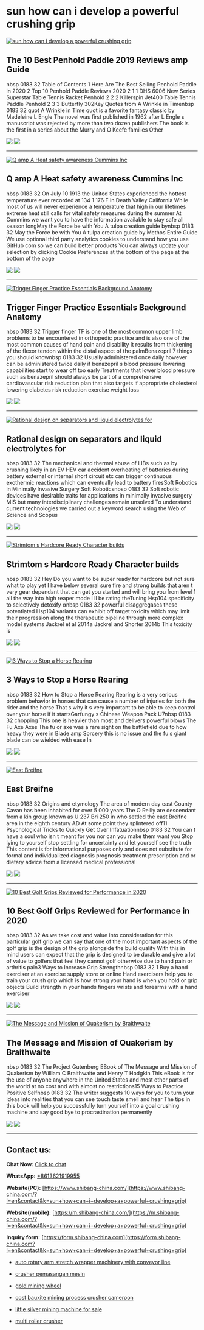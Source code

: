 # sun how can i develop a powerful crushing grip

<a href="https://swt.shibang-china.com/?l=en&img&k=sun+how+can+i+develop+a+powerful+crushing+grip" target="_blank">![sun how can i develop a powerful crushing grip](http://static.shibang-china.com/all-800x300/702.jpg)</a>

## The 10 Best Penhold Paddle 2019 Reviews amp Guide
nbsp 0183 32 Table of Contents 1 Here Are The Best Selling Penhold Paddle in 2020 2 Top 10 Penhold Paddle Reviews 2020 2 1 1 DHS 6006 New Series Superstar Table Tennis Racket Penhold 2 2 2 Killerspin Jet400 Table Tennis Paddle Penhold 2 3 3 Butterfly 302Key Quotes from A Wrinkle in Timenbsp 0183 32 quot A Wrinkle in Time quot is a favorite fantasy classic by Madeleine L Engle The novel was first published in 1962 after L Engle s manuscript was rejected by more than two dozen publishers The book is the first in a series about the Murry and O Keefe families Other


<a href="https://whatsapp.shibangsoft.com/WhatsApp.php" target="_blank" title="WhatsApp">![](http://static.shibang-china.com/icon/whatsapp.png)</a> <a href="https://swt.shibang-china.com/?l=en&icon&k=sun+how+can+i+develop+a+powerful+crushing+grip" target="_blank">![](http://static.shibang-china.com/icon/chat-en.png)</a>

---

<a href="https://swt.shibang-china.com/?l=en&img&k=sun+how+can+i+develop+a+powerful+crushing+grip" target="_blank">![Q amp A Heat safety awareness Cummins Inc](http://static.shibang-china.com/all-800x300/511.jpg)</a>

## Q amp A Heat safety awareness Cummins Inc
nbsp 0183 32 On July 10 1913 the United States experienced the hottest temperature ever recorded at 134 1 176 F in Death Valley California While most of us will never experience a temperature that high in our lifetimes extreme heat still calls for vital safety measures during the summer At Cummins we want you to have the information available to stay safe all season longMay the Force be with You A tulpa creation guide bynbsp 0183 32 May the Force be with You A tulpa creation guide by Methos Entire Guide We use optional third party analytics cookies to understand how you use GitHub com so we can build better products You can always update your selection by clicking Cookie Preferences at the bottom of the page at the bottom of the page


<a href="https://whatsapp.shibangsoft.com/WhatsApp.php" target="_blank" title="WhatsApp">![](http://static.shibang-china.com/icon/whatsapp.png)</a> <a href="https://swt.shibang-china.com/?l=en&icon&k=sun+how+can+i+develop+a+powerful+crushing+grip" target="_blank">![](http://static.shibang-china.com/icon/chat-en.png)</a>

---

<a href="https://swt.shibang-china.com/?l=en&img&k=sun+how+can+i+develop+a+powerful+crushing+grip" target="_blank">![Trigger Finger Practice Essentials Background Anatomy](http://static.shibang-china.com/all-800x300/751.jpg)</a>

## Trigger Finger Practice Essentials Background Anatomy
nbsp 0183 32 Trigger finger TF is one of the most common upper limb problems to be encountered in orthopedic practice and is also one of the most common causes of hand pain and disability It results from thickening of the flexor tendon within the distal aspect of the palmBenazepril 7 things you should knownbsp 0183 32 Usually administered once daily however can be administered twice daily if benazepril s blood pressure lowering capabilities start to wear off too early Treatments that lower blood pressure such as benazepril should always be part of a comprehensive cardiovascular risk reduction plan that also targets if appropriate cholesterol lowering diabetes risk reduction exercise weight loss


<a href="https://whatsapp.shibangsoft.com/WhatsApp.php" target="_blank" title="WhatsApp">![](http://static.shibang-china.com/icon/whatsapp.png)</a> <a href="https://swt.shibang-china.com/?l=en&icon&k=sun+how+can+i+develop+a+powerful+crushing+grip" target="_blank">![](http://static.shibang-china.com/icon/chat-en.png)</a>

---

<a href="https://swt.shibang-china.com/?l=en&img&k=sun+how+can+i+develop+a+powerful+crushing+grip" target="_blank">![Rational design on separators and liquid electrolytes for](http://static.shibang-china.com/all-800x300/782.jpg)</a>

## Rational design on separators and liquid electrolytes for
nbsp 0183 32 The mechanical and thermal abuse of LIBs such as by crushing likely in an EV HEV car accident overheating of batteries during battery external or internal short circuit etc can trigger continuous exothermic reactions which can eventually lead to battery firesSoft Robotics in Minimally Invasive Surgery Soft Roboticsnbsp 0183 32 Soft robotic devices have desirable traits for applications in minimally invasive surgery MIS but many interdisciplinary challenges remain unsolved To understand current technologies we carried out a keyword search using the Web of Science and Scopus


<a href="https://whatsapp.shibangsoft.com/WhatsApp.php" target="_blank" title="WhatsApp">![](http://static.shibang-china.com/icon/whatsapp.png)</a> <a href="https://swt.shibang-china.com/?l=en&icon&k=sun+how+can+i+develop+a+powerful+crushing+grip" target="_blank">![](http://static.shibang-china.com/icon/chat-en.png)</a>

---

<a href="https://swt.shibang-china.com/?l=en&img&k=sun+how+can+i+develop+a+powerful+crushing+grip" target="_blank">![Strimtom s Hardcore Ready Character builds](http://static.shibang-china.com/all-800x300/899.jpg)</a>

## Strimtom s Hardcore Ready Character builds
nbsp 0183 32 Hey Do you want to be super ready for hardcore but not sure what to play yet I have below several sure fire and strong builds that aren t very gear dependant that can get you started and will bring you from level 1 all the way into high reaper mode I ll be rating theTuning Hsp104 specificity to selectively detoxify αnbsp 0183 32 powerful disaggregases these potentiated Hsp104 variants can exhibit off target toxicity which may limit their progression along the therapeutic pipeline through more complex model systems Jackrel et al 2014a Jackrel and Shorter 2014b This toxicity is


<a href="https://whatsapp.shibangsoft.com/WhatsApp.php" target="_blank" title="WhatsApp">![](http://static.shibang-china.com/icon/whatsapp.png)</a> <a href="https://swt.shibang-china.com/?l=en&icon&k=sun+how+can+i+develop+a+powerful+crushing+grip" target="_blank">![](http://static.shibang-china.com/icon/chat-en.png)</a>

---

<a href="https://swt.shibang-china.com/?l=en&img&k=sun+how+can+i+develop+a+powerful+crushing+grip" target="_blank">![3 Ways to Stop a Horse Rearing](http://static.shibang-china.com/all-800x300/546.jpg)</a>

## 3 Ways to Stop a Horse Rearing
nbsp 0183 32 How to Stop a Horse Rearing Rearing is a very serious problem behavior in horses that can cause a number of injuries for both the rider and the horse That s why it s very important to be able to keep control over your horse if it startsGarfungy s Chinese Weapon Pack U7nbsp 0183 32 chopping This one is heavier than most and delivers powerful blows The Fu Axe Axes The fu or axe was a rare sight on the battlefield due to how heavy they were in Blade amp Sorcery this is no issue and the fu s giant blade can be wielded with ease In


<a href="https://whatsapp.shibangsoft.com/WhatsApp.php" target="_blank" title="WhatsApp">![](http://static.shibang-china.com/icon/whatsapp.png)</a> <a href="https://swt.shibang-china.com/?l=en&icon&k=sun+how+can+i+develop+a+powerful+crushing+grip" target="_blank">![](http://static.shibang-china.com/icon/chat-en.png)</a>

---

<a href="https://swt.shibang-china.com/?l=en&img&k=sun+how+can+i+develop+a+powerful+crushing+grip" target="_blank">![East Breifne](http://static.shibang-china.com/all-800x300/303.jpg)</a>

## East Breifne
nbsp 0183 32 Origins and etymology The area of modern day east County Cavan has been inhabited for over 5 000 years The O Reilly are descendant from a kin group known as U 237 Bri 250 in who settled the east Breifne area in the eighth century AD At some point they splintered off11 Psychological Tricks to Quickly Get Over Infatuationnbsp 0183 32 You can t have a soul who isn t meant for you nor can you make them want you Stop lying to yourself stop settling for uncertainty and let yourself see the truth This content is for informational purposes only and does not substitute for formal and individualized diagnosis prognosis treatment prescription and or dietary advice from a licensed medical professional


<a href="https://whatsapp.shibangsoft.com/WhatsApp.php" target="_blank" title="WhatsApp">![](http://static.shibang-china.com/icon/whatsapp.png)</a> <a href="https://swt.shibang-china.com/?l=en&icon&k=sun+how+can+i+develop+a+powerful+crushing+grip" target="_blank">![](http://static.shibang-china.com/icon/chat-en.png)</a>

---

<a href="https://swt.shibang-china.com/?l=en&img&k=sun+how+can+i+develop+a+powerful+crushing+grip" target="_blank">![10 Best Golf Grips Reviewed for Performance in 2020](http://static.shibang-china.com/all-800x300/112.jpg)</a>

## 10 Best Golf Grips Reviewed for Performance in 2020
nbsp 0183 32 As we take cost and value into consideration for this particular golf grip we can say that one of the most important aspects of the golf grip is the design of the grip alongside the build quality With this in mind users can expect that the grip is designed to be durable and give a lot of value to golfers that feel they cannot golf otherwise due to hand pain or arthritis pain3 Ways to Increase Grip Strengthnbsp 0183 32 1 Buy a hand exerciser at an exercise supply store or online Hand exercisers help you to train your crush grip which is how strong your hand is when you hold or grip objects Build strength in your hands fingers wrists and forearms with a hand exerciser


<a href="https://whatsapp.shibangsoft.com/WhatsApp.php" target="_blank" title="WhatsApp">![](http://static.shibang-china.com/icon/whatsapp.png)</a> <a href="https://swt.shibang-china.com/?l=en&icon&k=sun+how+can+i+develop+a+powerful+crushing+grip" target="_blank">![](http://static.shibang-china.com/icon/chat-en.png)</a>

---

<a href="https://swt.shibang-china.com/?l=en&img&k=sun+how+can+i+develop+a+powerful+crushing+grip" target="_blank">![The Message and Mission of Quakerism by Braithwaite](http://static.shibang-china.com/all-800x300/1470.jpg)</a>

## The Message and Mission of Quakerism by Braithwaite
nbsp 0183 32 The Project Gutenberg EBook of The Message and Mission of Quakerism by William C Braithwaite and Henry T Hodgkin This eBook is for the use of anyone anywhere in the United States and most other parts of the world at no cost and with almost no restrictions15 Ways to Practice Positive Selfnbsp 0183 32 The writer suggests 10 ways for you to turn your ideas into realities that you can see touch taste smell and hear The tips in this book will help you successfully turn yourself into a goal crushing machine and say good bye to procrastination permanently


<a href="https://whatsapp.shibangsoft.com/WhatsApp.php" target="_blank" title="WhatsApp">![](http://static.shibang-china.com/icon/whatsapp.png)</a> <a href="https://swt.shibang-china.com/?l=en&icon&k=sun+how+can+i+develop+a+powerful+crushing+grip" target="_blank">![](http://static.shibang-china.com/icon/chat-en.png)</a>

---
## Contact us:

**Chat Now:** [Click to chat](https://swt.shibang-china.com?l=en&contact&k=sun+how+can+i+develop+a+powerful+crushing+grip)

**WhatsApp:**  [+8613621919955](https://whatsapp.shibangsoft.com/WhatsApp.php)

**Website(PC):** [https://www.shibang-china.com/](https://www.shibang-china.com/?l=en&contact&k=sun+how+can+i+develop+a+powerful+crushing+grip)

**Website(mobile):** [https://m.shibang-china.com/](https://m.shibang-china.com/?l=en&contact&k=sun+how+can+i+develop+a+powerful+crushing+grip)

**Inquiry form:** [https://form.shibang-china.com](https://form.shibang-china.com?l=en&contact&k=sun+how+can+i+develop+a+powerful+crushing+grip)

* [auto rotary arm stretch wrapper machinery with conveyor line](../162/auto%20rotary%20arm%20stretch%20wrapper%20machinery%20with%20conveyor%20line.md)

* [crusher pemasangan mesin](../166/crusher%20pemasangan%20mesin.md)

* [gold mining wheel](../163/gold%20mining%20wheel.md)

* [cost bauxite mining process crusher cameroon](../169/cost%20bauxite%20mining%20process%20crusher%20cameroon.md)

* [little silver mining machine for sale](../161/little%20silver%20mining%20machine%20for%20sale.md)

* [multi roller crusher](../167/multi%20roller%20crusher.md)